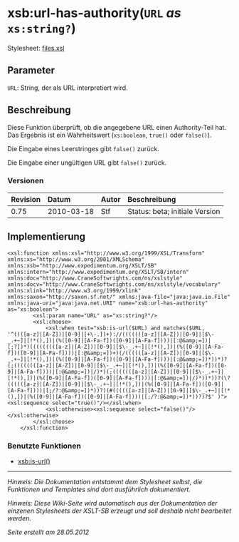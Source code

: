 # xsb:url-has-authority(`URL` _as_ `xs:string?`) #

Stylesheet: [files.xsl](http://code.google.com/p/xslt-sb/source/browse/trunk/xslt-sb/files.xsl)

## Parameter ##
`URL`: String, der als URL interpretiert wird.



## Beschreibung ##
Diese Funktion überprüft, ob die angegebene URL einen Authority-Teil hat. Das Ergebnis ist ein Wahrheitswert (`xs:boolean`, `true()` oder `false()`).

Die Eingabe eines Leerstringes gibt `false()` zurück.

Die Eingabe einer ungültigen URL gibt `false()` zurück.

### Versionen ###
| Revision | Datum | Autor | Beschreibung |
|:---------|:------|:------|:-------------|
| 0.75 | 2010-03-18 | Stf |   Status: beta;   initiale Version   |


## Implementierung ##
```
<xsl:function xmlns:xsl="http://www.w3.org/1999/XSL/Transform" xmlns:xs="http://www.w3.org/2001/XMLSchema" xmlns:xsb="http://www.expedimentum.org/XSLT/SB" xmlns:intern="http://www.expedimentum.org/XSLT/SB/intern" xmlns:doc="http://www.CraneSoftwrights.com/ns/xslstyle" xmlns:docv="http://www.CraneSoftwrights.com/ns/xslstyle/vocabulary" xmlns:xlink="http://www.w3.org/1999/xlink" xmlns:saxon="http://saxon.sf.net/" xmlns:java-file="java:java.io.File" xmlns:java-uri="java:java.net.URI" name="xsb:url-has-authority" as="xs:boolean">
		<xsl:param name="URL" as="xs:string?"/>
		<xsl:choose>
			<xsl:when test="xsb:is-url($URL) and matches($URL, '^((([a-z]|[A-Z])|[0-9]|[+\-.])+)://(((((([a-z]|[A-Z])|[0-9]|[$\-_.+~]|[!*(),])|(%([0-9]|[A-Fa-f])([0-9]|[A-Fa-f])))|[:@&amp;=])|[;?])*)(((((((([a-z]|[A-Z])|[0-9]|[$\-_.+~]|[!*(),])|(%([0-9]|[A-Fa-f])([0-9]|[A-Fa-f])))|[:@&amp;=])+)(/((((([a-z]|[A-Z])|[0-9]|[$\-_.+~]|[!*(),])|(%([0-9]|[A-Fa-f])([0-9]|[A-Fa-f])))|[:@&amp;=])*))*)?(;((((((([a-z]|[A-Z])|[0-9]|[$\-_.+~]|[!*(),])|(%([0-9]|[A-Fa-f])([0-9]|[A-Fa-f])))|[:@&amp;=])|/)*)(;(((((([a-z]|[A-Z])|[0-9]|[$\-_.+~]|[!*(),])|(%([0-9]|[A-Fa-f])([0-9]|[A-Fa-f])))|[:@&amp;=])|/)*))*))?(\?((((([a-z]|[A-Z])|[0-9]|[$\-_.+~]|[!*(),])|(%([0-9]|[A-Fa-f])([0-9]|[A-Fa-f])))|[;/?:@&amp;=])*))?)(#((((([a-z]|[A-Z])|[0-9]|[$\-_.+~]|[!*(),])|(%([0-9]|[A-Fa-f])([0-9]|[A-Fa-f])))|[;/?:@&amp;=])*))?)?$' )"><xsl:sequence select="true()"/></xsl:when>
			<xsl:otherwise><xsl:sequence select="false()"/></xsl:otherwise>
		</xsl:choose>
	</xsl:function>
```

### Benutzte Funktionen ###
  * [xsb:is-url()](xsb_is_url.md)


---


_Hinweis: Die Dokumentation entstammt dem Stylesheet selbst, die Funktionen und Templates sind dort ausführlich dokumentiert._

_Hinweis: Diese Wiki-Seite wird automatisch aus der Dokumentation der einzenen Stylesheets der XSLT-SB erzeugt und soll deshalb nicht bearbeitet werden._

_Seite erstellt am 28.05.2012_
